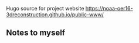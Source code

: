 Hugo source for project website https://noaa-oer16-3dreconstruction.github.io/public-www/

## Notes to myself
